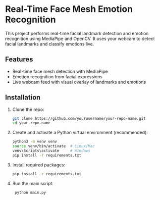 # Real-Time Face Mesh Emotion Recognition

This project performs real-time facial landmark detection and emotion recognition using MediaPipe and OpenCV. It uses your webcam to detect facial landmarks and classify emotions live.

## Features
- Real-time face mesh detection with MediaPipe
- Emotion recognition from facial expressions
- Live webcam feed with visual overlay of landmarks and emotions

## Installation

1. Clone the repo:

   ```bash
   git clone https://github.com/yourusername/your-repo-name.git
   cd your-repo-name

2. Create and activate a Python virtual environment (recommended):
   ```bash
   python3 -m venv venv
   source venv/bin/activate  # Linux/Mac
   venv\Scripts\activate     # Windows
   pip install -r requirements.txt
   
3. Install required packages:
   ```bash
   pip install -r requirements.txt
4. Run the main script:
   ```bash
    python main.py

